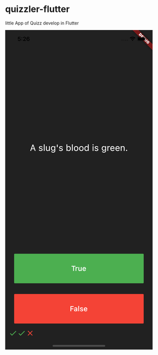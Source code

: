 # quizzler-flutter
little App of Quizz develop in Flutter


![alt text](https://github.com/miuel/quizzler-flutter/blob/main/Simulator%20Screen%20Shot%20-%20iPhone%2011%20-%202021-07-21%20at%2017.26.37.png)
